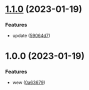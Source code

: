 # [1.1.0](https://github.com/agungvr/anak/compare/eslint-config-tampan-lint-v1.0.0...eslint-config-tampan-lint-v1.1.0) (2023-01-19)


### Features

* update ([59064d7](https://github.com/agungvr/anak/commit/59064d71badf7ebc0858b5ea94a65532959c9045))

# 1.0.0 (2023-01-19)

### Features

- wew ([0a63679](https://github.com/agungvr/anak/commit/0a6367967f9cfff35a790d545e427398cb9f993a))

